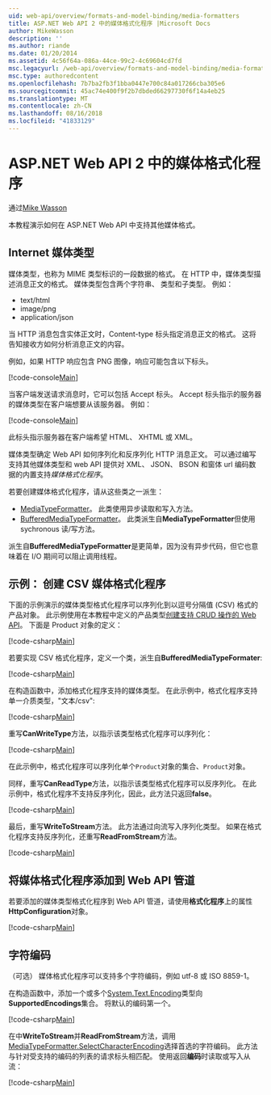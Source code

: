 ```yaml
---
uid: web-api/overview/formats-and-model-binding/media-formatters
title: ASP.NET Web API 2 中的媒体格式化程序 |Microsoft Docs
author: MikeWasson
description: ''
ms.author: riande
ms.date: 01/20/2014
ms.assetid: 4c56f64a-086a-44ce-99c2-4c69604cd7fd
msc.legacyurl: /web-api/overview/formats-and-model-binding/media-formatters
msc.type: authoredcontent
ms.openlocfilehash: 7b7ba2fb3f1bba0447e700c84a017266cba305e6
ms.sourcegitcommit: 45ac74e400f9f2b7dbded66297730f6f14a4eb25
ms.translationtype: MT
ms.contentlocale: zh-CN
ms.lasthandoff: 08/16/2018
ms.locfileid: "41833129"
---
```

<a name="media-formatters-in-aspnet-web-api-2"></a>ASP.NET Web API 2 中的媒体格式化程序
====================
通过[Mike Wasson](https://github.com/MikeWasson)

本教程演示如何在 ASP.NET Web API 中支持其他媒体格式。

## <a name="internet-media-types"></a>Internet 媒体类型

媒体类型，也称为 MIME 类型标识的一段数据的格式。 在 HTTP 中，媒体类型描述消息正文的格式。 媒体类型包含两个字符串、 类型和子类型。 例如：

- text/html
- image/png
- application/json

当 HTTP 消息包含实体正文时，Content-type 标头指定消息正文的格式。 这将告知接收方如何分析消息正文的内容。

例如，如果 HTTP 响应包含 PNG 图像，响应可能包含以下标头。

[!code-console[Main](media-formatters/samples/sample1.cmd)]

当客户端发送请求消息时，它可以包括 Accept 标头。 Accept 标头指示的服务器的媒体类型在客户端想要从该服务器。 例如：

[!code-console[Main](media-formatters/samples/sample2.cmd)]

此标头指示服务器在客户端希望 HTML、 XHTML 或 XML。

媒体类型确定 Web API 如何序列化和反序列化 HTTP 消息正文。 可以通过编写支持其他媒体类型和 web API 提供对 XML、 JSON、 BSON 和窗体 url 编码数据的内置支持*媒体格式化程序*。

若要创建媒体格式化程序，请从这些类之一派生：

- [MediaTypeFormatter](https://msdn.microsoft.com/library/system.net.http.formatting.mediatypeformatter.aspx)。 此类使用异步读取和写入方法。
- [BufferedMediaTypeFormatter](https://msdn.microsoft.com/library/system.net.http.formatting.bufferedmediatypeformatter.aspx)。 此类派生自**MediaTypeFormatter**但使用 sychronous 读/写方法。

派生自**BufferedMediaTypeFormatter**是更简单，因为没有异步代码，但它也意味着在 I/O 期间可以阻止调用线程。

## <a name="example-creating-a-csv-media-formatter"></a>示例： 创建 CSV 媒体格式化程序

下面的示例演示的媒体类型格式化程序可以序列化到以逗号分隔值 (CSV) 格式的产品对象。 此示例使用在本教程中定义的产品类型[创建支持 CRUD 操作的 Web API](../older-versions/creating-a-web-api-that-supports-crud-operations.md)。 下面是 Product 对象的定义：

[!code-csharp[Main](media-formatters/samples/sample3.cs)]

若要实现 CSV 格式化程序，定义一个类，派生自**BufferedMediaTypeFormater**:

[!code-csharp[Main](media-formatters/samples/sample4.cs)]

在构造函数中，添加格式化程序支持的媒体类型。 在此示例中，格式化程序支持单一介质类型，&quot;文本/csv&quot;:

[!code-csharp[Main](media-formatters/samples/sample5.cs)]

重写**CanWriteType**方法，以指示该类型格式化程序可以序列化：

[!code-csharp[Main](media-formatters/samples/sample6.cs)]

在此示例中，格式化程序可以序列化单个`Product`对象的集合、`Product`对象。

同样，重写**CanReadType**方法，以指示该类型格式化程序可以反序列化。 在此示例中，格式化程序不支持反序列化，因此，此方法只返回**false**。

[!code-csharp[Main](media-formatters/samples/sample7.cs)]

最后，重写**WriteToStream**方法。 此方法通过向流写入序列化类型。 如果在格式化程序支持反序列化，还重写**ReadFromStream**方法。

[!code-csharp[Main](media-formatters/samples/sample8.cs)]

## <a name="adding-a-media-formatter-to-the-web-api-pipeline"></a>将媒体格式化程序添加到 Web API 管道

若要添加的媒体类型格式化程序到 Web API 管道，请使用**格式化程序**上的属性**HttpConfiguration**对象。

[!code-csharp[Main](media-formatters/samples/sample9.cs)]

## <a name="character-encodings"></a>字符编码

（可选） 媒体格式化程序可以支持多个字符编码，例如 utf-8 或 ISO 8859-1。

在构造函数中，添加一个或多个[System.Text.Encoding](https://msdn.microsoft.com/library/system.text.encoding.aspx)类型向**SupportedEncodings**集合。 将默认的编码第一个。

[!code-csharp[Main](media-formatters/samples/sample10.cs?highlight=6-7)]

在中**WriteToStream**并**ReadFromStream**方法，调用[MediaTypeFormatter.SelectCharacterEncoding](https://msdn.microsoft.com/library/hh969054.aspx)选择首选的字符编码。 此方法与针对受支持的编码的列表的请求标头相匹配。 使用返回**编码**时读取或写入从流：

[!code-csharp[Main](media-formatters/samples/sample11.cs?highlight=3,5)]
